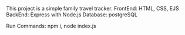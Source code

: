 This project is a simple family travel tracker.
FrontEnd: HTML, CSS, EJS
BackEnd: Express with Node.js
Database: postgreSQL


Run Commands:
    npm i,
    node index.js
